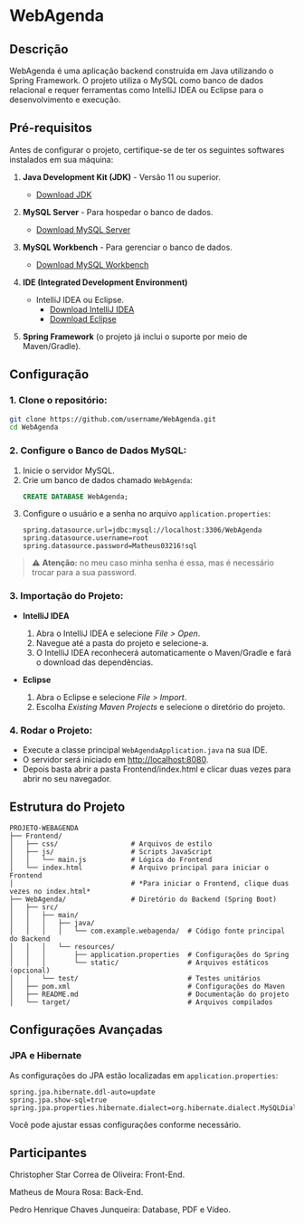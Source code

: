 # WebAgenda

## Descrição
WebAgenda é uma aplicação backend construída em Java utilizando o Spring Framework. O projeto utiliza o MySQL como banco de dados relacional e requer ferramentas como IntelliJ IDEA ou Eclipse para o desenvolvimento e execução.

## Pré-requisitos
Antes de configurar o projeto, certifique-se de ter os seguintes softwares instalados em sua máquina:

1. **Java Development Kit (JDK)** - Versão 11 ou superior.  
   - [Download JDK](https://www.oracle.com/java/technologies/javase-downloads.html)

2. **MySQL Server** - Para hospedar o banco de dados.  
   - [Download MySQL Server](https://dev.mysql.com/downloads/mysql/)

3. **MySQL Workbench** - Para gerenciar o banco de dados.  
   - [Download MySQL Workbench](https://dev.mysql.com/downloads/workbench/)

4. **IDE (Integrated Development Environment)**  
   - IntelliJ IDEA ou Eclipse.  
     - [Download IntelliJ IDEA](https://www.jetbrains.com/idea/)  
     - [Download Eclipse](https://www.eclipse.org/)

5. **Spring Framework** (o projeto já inclui o suporte por meio de Maven/Gradle).

## Configuração

### 1. Clone o repositório:
```bash
git clone https://github.com/username/WebAgenda.git
cd WebAgenda
```
### 2. Configure o Banco de Dados MySQL:
1. Inicie o servidor MySQL.  
2. Crie um banco de dados chamado `WebAgenda`:
   ```sql
   CREATE DATABASE WebAgenda;
   ```
3. Configure o usuário e a senha no arquivo `application.properties`:
   ```properties
   spring.datasource.url=jdbc:mysql://localhost:3306/WebAgenda
   spring.datasource.username=root
   spring.datasource.password=Matheus03216!sql
   ```

> ⚠️ **Atenção:** no meu caso minha senha é essa, mas é necessário trocar para a sua password.

### 3. Importação do Projeto:
- **IntelliJ IDEA**  
  1. Abra o IntelliJ IDEA e selecione *File > Open*.  
  2. Navegue até a pasta do projeto e selecione-a.  
  3. O IntelliJ IDEA reconhecerá automaticamente o Maven/Gradle e fará o download das dependências.  

- **Eclipse**  
  1. Abra o Eclipse e selecione *File > Import*.  
  2. Escolha *Existing Maven Projects* e selecione o diretório do projeto.  

### 4. Rodar o Projeto:
- Execute a classe principal `WebAgendaApplication.java` na sua IDE.  
- O servidor será iniciado em [http://localhost:8080](http://localhost:8080).
- Depois basta abrir a pasta Frontend/index.html e clicar duas vezes para abrir no seu navegador.

## Estrutura do Projeto

```
PROJETO-WEBAGENDA
├── Frontend/
│   ├── css/                  # Arquivos de estilo
│   ├── js/                   # Scripts JavaScript
│   │   └── main.js           # Lógica do Frontend
│   └── index.html            # Arquivo principal para iniciar o Frontend
│                             # *Para iniciar o Frontend, clique duas vezes no index.html*
├── WebAgenda/                # Diretório do Backend (Spring Boot)
│   ├── src/
│   │   ├── main/
│   │   │   ├── java/
│   │   │   │   └── com.example.webagenda/  # Código fonte principal do Backend
│   │   │   └── resources/
│   │   │       ├── application.properties  # Configurações do Spring
│   │   │       └── static/                 # Arquivos estáticos (opcional)
│   │   └── test/                           # Testes unitários
│   ├── pom.xml                             # Configurações do Maven
│   ├── README.md                           # Documentação do projeto
│   └── target/                             # Arquivos compilados
```

## Configurações Avançadas

### JPA e Hibernate
As configurações do JPA estão localizadas em `application.properties`:
```properties
spring.jpa.hibernate.ddl-auto=update
spring.jpa.show-sql=true
spring.jpa.properties.hibernate.dialect=org.hibernate.dialect.MySQLDialect
```

Você pode ajustar essas configurações conforme necessário.


## Participantes
Christopher Star Correa de Oliveira: Front-End.

Matheus de Moura Rosa: Back-End.

Pedro Henrique Chaves Junqueira: Database, PDF e Vídeo.
